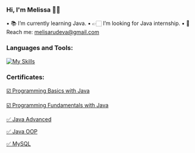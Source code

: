 ### Hi, I'm Melissa 👋🏻

▪️ 📚 I’m currently learning Java.
▪️ 👉🏻 I’m looking for Java internship.
▪️ 📧 Reach me: melisarudeva@gmail.com

### Languages and Tools:
[![My Skills](https://skills.thijs.gg/icons?i=idea,java,mysql,regex&theme=light)](https://skills.thijs.gg)

### Certificates:
<a href="https://softuni.bg/certificates/details/135127/8650a326" title="Certificate">☑️ Programming Basics with Java</a>

<a href="https://softuni.bg/Certificates/Details/148685/97cc45b5" title="Certificate">☑️ Programming Fundamentals with Java</a>

<a href="https://softuni.bg/Certificates/Details/161773/4cc45187" title="Certificate">✅ Java Advanced</a>

<a href="https://softuni.bg/Certificates/Details/168918/cd8aa8a4" title="Certificate">✅ Java OOP</a>

<a href="https://softuni.bg/certificates/details/172365/5465d745" title="Certificate">✅ MySQL </a>

